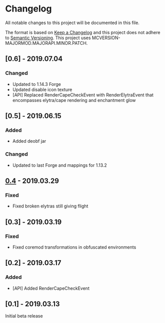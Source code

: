 # Changelog
All notable changes to this project will be documented in this file.

The format is based on [Keep a Changelog](http://keepachangelog.com/en/1.0.0/) and this project does not adhere to [Semantic Versioning](http://semver.org/spec/v2.0.0.html).
This project uses MCVERSION-MAJORMOD.MAJORAPI.MINOR.PATCH.

## [0.6] - 2019.07.04
### Changed
- Updated to 1.14.3 Forge
- Updated disable icon texture
- [API] Replaced RenderCapeCheckEvent with RenderElytraEvent that encompasses elytra/cape rendering and enchantment glow

## [0.5] - 2019.06.15
### Added
- Added deobf jar

### Changed
- Updated to last Forge and mappings for 1.13.2

## [0.4](https://github.com/TheIllusiveC4/Caelus/compare/cc44c517e2b5617b1a931471cade368eafc8f860...master) - 2019.03.29
### Fixed
- Fixed broken elytras still giving flight

## [0.3] - 2019.03.19
### Fixed
- Fixed coremod transformations in obfuscated environments

## [0.2] - 2019.03.17
### Added
- [API] Added RenderCapeCheckEvent

## [0.1] - 2019.03.13
Initial beta release